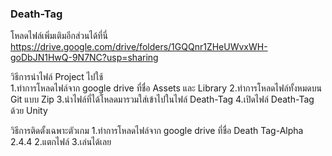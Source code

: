 ### Death-Tag


โหลดไฟล์เพิ่มเติมอีกส่วนได้ที่นี่ https://drive.google.com/drive/folders/1GQQnr1ZHeUWvxWH-goDbJN1HwQ-9N7NC?usp=sharing 

วิธีการนำไฟล์ Project ไปใช้<br />
1.ทำการโหลดไฟล์จาก google drive ที่ชื่อ Assets และ Library
2.ทำการโหลดไฟล์ทั้งหมดบน Git แบบ Zip
3.นำไฟล์ที่ได้โหลดมารวมใส่เข้าไปในไฟล์ Death-Tag
4.เปิดไฟล์ Death-Tag ด้วย Unity 

วิธีการติดตั้งเฉพาะตัวเกม
1.ทำการโหลดไฟล์จาก google drive ที่ชื่อ Death Tag-Alpha 2.4.4
2.แตกไฟล์ 
3.เล่นได้เลย
